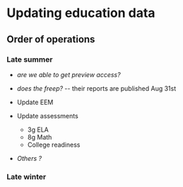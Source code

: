 # Updating education data

## Order of operations

### Late summer
- *are we able to get preview access?*
- *does the freep?* -- their reports are published Aug 31st

- Update EEM
- Update assessments
    - 3g ELA
    - 8g Math
    - College readiness
- *Others ?*


### Late winter
